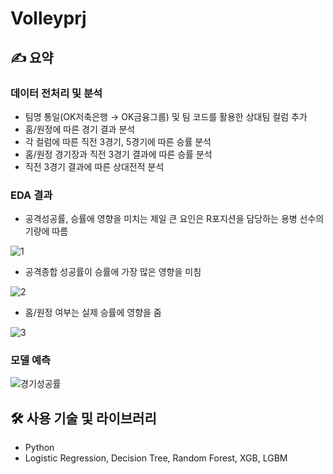 # Volleyprj

## ✍️ 요약

### 데이터 전처리 및 분석

- 팀명 통일(OK저축은행 → OK금융그룹) 및 팀 코드를 활용한 상대팀 컬럼 추가
- 홈/원정에 따른 경기 결과 분석
- 각 컬럼에 따른 직전 3경기, 5경기에 따른 승률 분석
- 홈/원정 경기장과 직전 3경기 결과에 따른 승률 분석
- 직전 3경기 결과에 따른 상대전적 분석

### EDA 결과

- 공격성공률, 승률에 영향을 미치는 제일 큰 요인은 R포지션을 담당하는 용병 선수의 기량에 따름

![1](https://user-images.githubusercontent.com/34684492/200192139-539f3c1e-7c06-4b98-89af-e6ec0874d305.JPG)


- 공격종합 성공률이 승률에 가장 많은 영향을 미침
    
![2](https://user-images.githubusercontent.com/34684492/200192144-2cb52ced-3874-4eb3-a3e1-6b0065487fb2.JPG)
  
  
- 홈/원정 여부는 실제 승률에 영향을 줌

![3](https://user-images.githubusercontent.com/34684492/200192155-a61d7b87-b07f-4414-a216-6747f04aa579.JPG)


### 모델 예측

![경기성공률](https://user-images.githubusercontent.com/34684492/200192162-8dadc9e4-6a1d-42e9-a8fe-e66b7e91bcba.png)


## 🛠 사용 기술 및 라이브러리

- Python
- Logistic Regression, Decision Tree, Random Forest, XGB, LGBM
